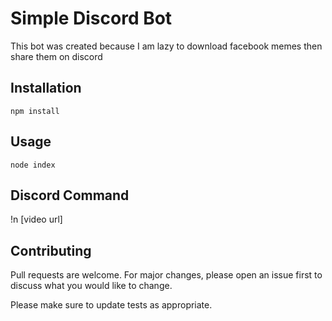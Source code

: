 # Simple Discord Bot

This bot was created because I am lazy to download facebook memes then share them on discord

## Installation

```
npm install
```

## Usage

```
node index
```

## Discord Command

!n [video url]

## Contributing

Pull requests are welcome. For major changes, please open an issue first to discuss what you would like to change.

Please make sure to update tests as appropriate.
